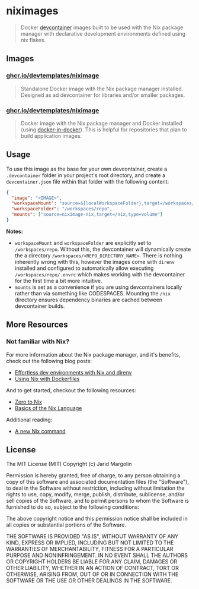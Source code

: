 # niximages

> Docker [devcontainer](https://code.visualstudio.com/docs/remote/containers) images built to be used with the Nix package manager with declarative development environments defined using nix flakes.

## Images

### [ghcr.io/devtemplates/niximage](./images/niximage/README.md)

> Standalone Docker image with the Nix package manager installed. Designed as ad devcontainer for libraries and/or smaller packages.

### [ghcr.io/devtemplates/niximage](./images/niximage-dind/README.md)

> Docker image with the Nix package manager and Docker installed (using [docker-in-docker](https://github.com/devcontainers/features/tree/main/src/docker-in-docker)). This is helpful for repositories that plan to build application images.

## Usage

To use this image as the base for your own devcontainer, create a `.devcontainer` folder in your project's root directory, and create a `devcontainer.json` file within that folder with the following content:

```json
{
  "image": "<IMAGE>",
  "workspaceMount": "source=${localWorkspaceFolder},target=/workspaces/repo,type=bind",
  "workspaceFolder": "/workspaces/repo",
  "mounts": ["source=niximage-nix,target=/nix,type=volume"]
}
```

**Notes:**

- `workspaceMount` and `workspaceFolder` are explicitly set to `/workspaces/repo`. Without this, the devcontainer will dynamically create the a directory `/workspaces/<REPO_DIRECTORY_NAME>`. There is nothing inherently wrong with this, however the images come with `direnv` installed and configured to automatically allow executing `/workspaces/repo/.envrc` which makes working with the devcontainer for the first time a bit more intuitive.
- `mounts` is set as a convenience if you are using devcontainers locally rather than via something like CODESPACES. Mounting the `/nix` directory ensures dependency binaries are cached between devcontainer builds.

## More Resources

### Not familiar with Nix?

For more information about the Nix package manager, and it's benefits, check out the following blog posts:

- [Effortless dev environments with Nix and direnv](https://determinate.systems/posts/nix-direnv)
- [Using Nix with Dockerfiles](https://mitchellh.com/writing/nix-with-dockerfiles)

And to get started, checkout the following resources:

- [Zero to Nix](https://zero-to-nix.com/)
- [Basics of the Nix Language](https://nixos.org/guides/nix-pills/basics-of-language)

Additional reading:

- [A new Nix command](https://blog.ysndr.de/posts/guides/2021-12-01-nix-shells/)

## License

The MIT License (MIT) Copyright (c) Jarid Margolin

Permission is hereby granted, free of charge, to any person obtaining a copy of this software and associated documentation files (the "Software"), to deal in the Software without restriction, including without limitation the rights to use, copy, modify, merge, publish, distribute, sublicense, and/or sell copies of the Software, and to permit persons to whom the Software is furnished to do so, subject to the following conditions:

The above copyright notice and this permission notice shall be included in all copies or substantial portions of the Software.

THE SOFTWARE IS PROVIDED "AS IS", WITHOUT WARRANTY OF ANY KIND, EXPRESS OR IMPLIED, INCLUDING BUT NOT LIMITED TO THE WARRANTIES OF MERCHANTABILITY, FITNESS FOR A PARTICULAR PURPOSE AND NONINFRINGEMENT. IN NO EVENT SHALL THE AUTHORS OR COPYRIGHT HOLDERS BE LIABLE FOR ANY CLAIM, DAMAGES OR OTHER LIABILITY, WHETHER IN AN ACTION OF CONTRACT, TORT OR OTHERWISE, ARISING FROM, OUT OF OR IN CONNECTION WITH THE SOFTWARE OR THE USE OR OTHER DEALINGS IN THE SOFTWARE.
